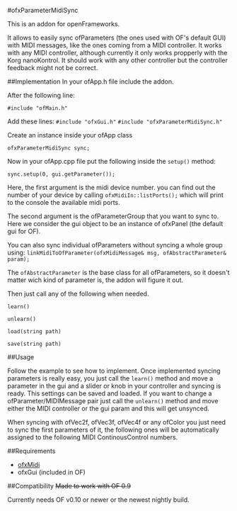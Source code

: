 #ofxParameterMidiSync

This is an addon for openFrameworks.

It allows to easily sync ofParameters (the ones used with OF's default GUI) with MIDI messages, like the ones coming from a MIDI controller.
It works with any MIDI controller, although currently it only works propperly with the Korg nanoKontrol. It should work with any other controller but the controller feedback might not be correct.

##Implementation
In your ofApp.h file include the addon.

After the following line:

`#include "ofMain.h"`

Add these lines:
`#include "ofxGui.h"`
`#include "ofxParameterMidiSync.h"`

Create an instance inside your ofApp class

`ofxParameterMidiSync sync;`


Now in your ofApp.cpp file put the following inside the `setup()` method:
 
`sync.setup(0, gui.getParameter());`

Here, the first argument is the midi device number. you can find out the number of your device by calling `ofxMidiIn::listPorts();` which will print to the console the available midi ports.

The second argument is the ofParameterGroup that you want to sync to.
Here we consider the gui object to be an instance of ofxPanel (the default gui for OF).

You can also sync individual ofParameters without syncing a whole group using:
`linkMidiToOfParameter(ofxMidiMessage& msg, ofAbstractParameter& param);`

The `ofAbstractParameter` is the base class for all ofParameters, so it doesn't matter wich kind of parameter is, the addon will figure it out.

Then just call any of the following when needed.

`learn()`

`unlearn()`

`load(string path)`

`save(string path)`

##Usage

Follow the example to see how to implement. Once implemented syncing parameters is really easy, you just call the `learn()` method and move a parameter in the gui and a slider or knob in your controller and syncing is ready. This settings can be saved and loaded.
If you want to change a ofParameter/MIDIMessage pair just call the `unlearn()` method and move either the MIDI controller or the gui param and this will get unsynced.

When syncing with ofVec2f, ofVec3f, ofVec4f or any ofColor you just need to sync the first parameters of it, the following ones will be automatically assigned to the following MIDI ContinousControl numbers.


##Requirements
- [ofxMidi](https://github.com/danomatika/ofxMidi)
- ofxGui (included in OF)

##Compatibility
~~Made to work with OF 0.9~~

Currently needs OF v0.10 or newer or the newest nightly build.
